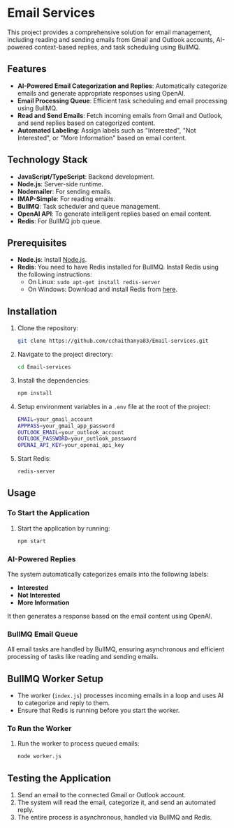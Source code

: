 
# Email Services

This project provides a comprehensive solution for email management, including reading and sending emails from Gmail and Outlook accounts, AI-powered context-based replies, and task scheduling using BullMQ.

## Features

- **AI-Powered Email Categorization and Replies**: Automatically categorize emails and generate appropriate responses using OpenAI.
- **Email Processing Queue**: Efficient task scheduling and email processing using BullMQ.
- **Read and Send Emails**: Fetch incoming emails from Gmail and Outlook, and send replies based on categorized content.
- **Automated Labeling**: Assign labels such as "Interested", "Not Interested", or "More Information" based on email content.

## Technology Stack

- **JavaScript/TypeScript**: Backend development.
- **Node.js**: Server-side runtime.
- **Nodemailer**: For sending emails.
- **IMAP-Simple**: For reading emails.
- **BullMQ**: Task scheduler and queue management.
- **OpenAI API**: To generate intelligent replies based on email content.
- **Redis**: For BullMQ job queue.

## Prerequisites

- **Node.js**: Install [Node.js](https://nodejs.org/).
- **Redis**: You need to have Redis installed for BullMQ. Install Redis using the following instructions:
  - On Linux: `sudo apt-get install redis-server`
  - On Windows: Download and install Redis from [here](https://redis.io/download).

## Installation

1. Clone the repository:
   ```bash
   git clone https://github.com/cchaithanya83/Email-services.git
   ```

2. Navigate to the project directory:
   ```bash
   cd Email-services
   ```

3. Install the dependencies:
   ```bash
   npm install
   ```

4. Setup environment variables in a `.env` file at the root of the project:

   ```bash
   EMAIL=your_gmail_account
   APPPASS=your_gmail_app_password
   OUTLOOK_EMAIL=your_outlook_account
   OUTLOOK_PASSWORD=your_outlook_password
   OPENAI_API_KEY=your_openai_api_key
   ```

5. Start Redis:
   ```bash
   redis-server
   ```

## Usage

### To Start the Application

1. Start the application by running:
   ```bash
   npm start
   ```



### AI-Powered Replies

The system automatically categorizes emails into the following labels:
- **Interested**
- **Not Interested**
- **More Information**

It then generates a response based on the email content using OpenAI.

### BullMQ Email Queue

All email tasks are handled by BullMQ, ensuring asynchronous and efficient processing of tasks like reading and sending emails.

## BullMQ Worker Setup

- The worker (`index.js`) processes incoming emails in a loop and uses AI to categorize and reply to them.
- Ensure that Redis is running before you start the worker.

### To Run the Worker

1. Run the worker to process queued emails:
   ```bash
   node worker.js
   ```

## Testing the Application

1. Send an email to the connected Gmail or Outlook account.
2. The system will read the email, categorize it, and send an automated reply.
3. The entire process is asynchronous, handled via BullMQ and Redis.

